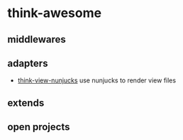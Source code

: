 # think-awesome

## middlewares

## adapters

* [think-view-nunjucks](https://github.com/thinkjs/think-view-nunjucks) use nunjucks to render view files

## extends

## open projects
